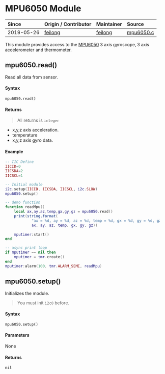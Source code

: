 # MPU6050 Module
| Since      | Origin / Contributor                      | Maintainer                                         | Source                                     |
| :--------- | :---------------------------------------- | :------------------------------------------------- | :----------------------------------------- |
| 2019-05-26 | [feilong](https://github.com/feilongfl) | [feilong](https://github.com/feilongfl) | [mpu6050.c](../../app/modules/mpu6050.c) |


This module provides access to the [MPU6050](https://detail.tmall.com/item.htm?id=41337720621) 3 axis gyroscope, 3 axis accelerometer and thermometer.

## mpu6050.read()
Read all data from sensor.

#### Syntax
`mpu6050.read()`

#### Returns
> All returns is `integer`

- x,y,z axis acceleration.
- temperature
- x,y,z axis gyro data.

#### Example
```lua
-- IIC Define
IICID=0
IICSDA=2
IICSCL=1

-- Initial module
i2c.setup(IICID, IICSDA, IICSCL, i2c.SLOW)
mpu6050.setup()

-- demo function
function readMpu()
    local ax,ay,az,temp,gx,gy,gz = mpu6050.read()
    print(string.format(
            "ax = %d, ay = %d, az = %d, temp = %d, gx = %d, gy = %d, gz = %d", 
            ax, ay, az, temp, gx, gy, gz))
           
    mputimer:start()            
end

-- async print loop
if mputimer == nil then 
    mputimer = tmr.create()
end
mputimer:alarm(100, tmr.ALARM_SEMI, readMpu)
```

## mpu6050.setup()
Initializes the module.
> You must init `i2c0` before.

#### Syntax
`mpu6050.setup()`

#### Parameters
None

#### Returns
`nil`

